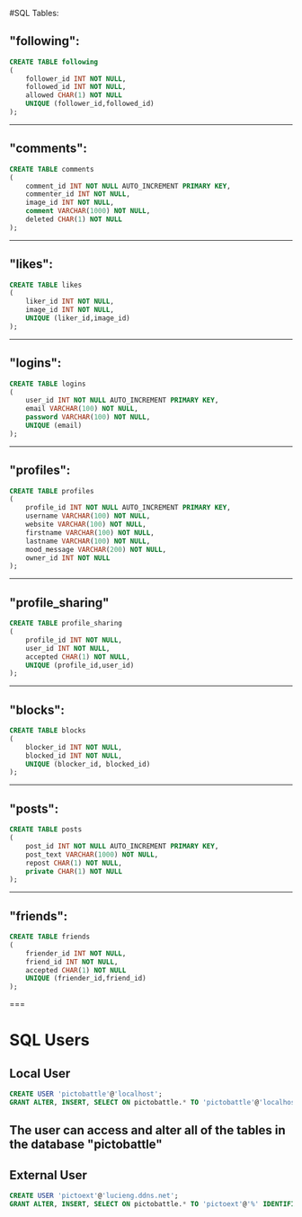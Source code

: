 #SQL Tables:

##	"following":

```sql
CREATE TABLE following
(
	follower_id INT NOT NULL,
	followed_id INT NOT NULL,
	allowed CHAR(1) NOT NULL
	UNIQUE (follower_id,followed_id)
);
```

---
##	"comments":

```sql
CREATE TABLE comments
(
	comment_id INT NOT NULL AUTO_INCREMENT PRIMARY KEY,
	commenter_id INT NOT NULL,
	image_id INT NOT NULL,
	comment VARCHAR(1000) NOT NULL,
	deleted CHAR(1) NOT NULL
);
```

---
##	"likes":

```sql
CREATE TABLE likes
(
	liker_id INT NOT NULL,
	image_id INT NOT NULL,
	UNIQUE (liker_id,image_id)
);
```

---
##	"logins":

```sql
CREATE TABLE logins
(
	user_id INT NOT NULL AUTO_INCREMENT PRIMARY KEY,
	email VARCHAR(100) NOT NULL,
	password VARCHAR(100) NOT NULL,
	UNIQUE (email)
);
```

---
##	"profiles":

```sql
CREATE TABLE profiles
(
	profile_id INT NOT NULL AUTO_INCREMENT PRIMARY KEY,
	username VARCHAR(100) NOT NULL,
	website VARCHAR(100) NOT NULL,
	firstname VARCHAR(100) NOT NULL,
	lastname VARCHAR(100) NOT NULL,
	mood_message VARCHAR(200) NOT NULL,
	owner_id INT NOT NULL
);
```

---
##	"profile_sharing"

```sql
CREATE TABLE profile_sharing
(
	profile_id INT NOT NULL,
	user_id INT NOT NULL,
	accepted CHAR(1) NOT NULL,
	UNIQUE (profile_id,user_id)
);
```

---
## "blocks":

```sql
CREATE TABLE blocks
(
	blocker_id INT NOT NULL,
	blocked_id INT NOT NULL,
	UNIQUE (blocker_id, blocked_id)
);
```

---
## "posts":

```sql
CREATE TABLE posts
(
	post_id INT NOT NULL AUTO_INCREMENT PRIMARY KEY,
	post_text VARCHAR(1000) NOT NULL,
	repost CHAR(1) NOT NULL,
	private CHAR(1) NOT NULL
);
```

---
## "friends":

```sql
CREATE TABLE friends
(
	friender_id INT NOT NULL,
	friend_id INT NOT NULL,
	accepted CHAR(1) NOT NULL
	UNIQUE (friender_id,friend_id)
);
```

===
# SQL Users

## Local User
```sql
CREATE USER 'pictobattle'@'localhost';
GRANT ALTER, INSERT, SELECT ON pictobattle.* TO 'pictobattle'@'localhost';
```
The user can access and alter all of the tables in the database "pictobattle"
---

## External User
```sql
CREATE USER 'pictoext'@'lucieng.ddns.net';
GRANT ALTER, INSERT, SELECT ON pictobattle.* TO 'pictoext'@'%' IDENTIFIED BY 'picto1Battle';
```
